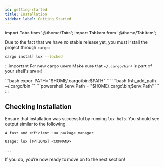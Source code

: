 ```yaml
---
id: getting-started
title: Installation
sidebar_label: Getting Started
---
```


import Tabs from '@theme/Tabs';
import TabItem from '@theme/TabItem';

Due to the fact that we have no stable release yet, you must install the project
through `cargo`:

```sh
cargo install lux --locked
```

:::important For new cargo users
Make sure that `~/.cargo/bin/` is part of your shell's `$PATH`!

<Tabs>
    <TabItem value="sh" value="bash / zsh">
    ```bash
    export PATH="$HOME/.cargo/bin:$PATH"
    ```
    </TabItem>
    <TabItem value="fish" value="fish">
    ```bash
    fish_add_path ~/.cargo/bin
    ```
    </TabItem>
    <TabItem value="powershell" value="powershell">
    ```powershell
    $env:Path = "$HOME\.cargo\bin;$env:Path"
    ```
    </TabItem>
</Tabs>
:::

## Checking Installation

Ensure that installation was successful by running `lux help`.
You should see output similar to the following:
```
A fast and efficient Lua package manager

Usage: lux [OPTIONS] <COMMAND>

...
```

If you do, you're now ready to move on to the next section!
